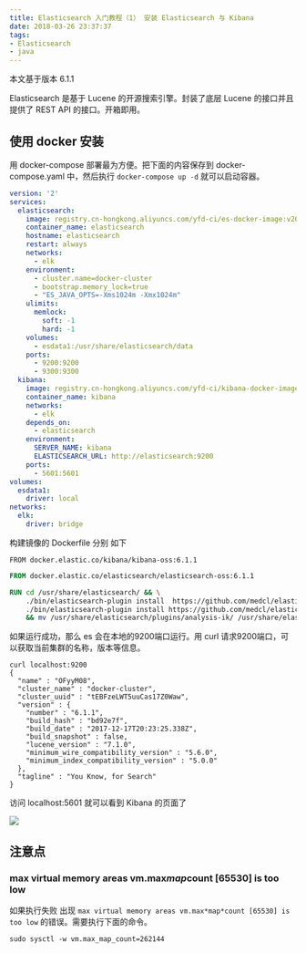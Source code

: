 ```yaml
---
title: Elasticsearch 入门教程（1） 安装 Elasticsearch 与 Kibana
date: 2018-03-26 23:37:37
tags:
- Elasticsearch
- java
---
```


本文基于版本 6.1.1

Elasticsearch 是基于 Lucene 的开源搜索引擎。封装了底层 Lucene 的接口并且提供了 REST API 的接口。开箱即用。

## 使用 docker 安装

用 docker-compose 部署最为方便。把下面的内容保存到 docker-compose.yaml 中，然后执行 `docker-compose up -d` 就可以启动容器。

```yaml
version: '2'
services:
  elasticsearch:
    image: registry.cn-hongkong.aliyuncs.com/yfd-ci/es-docker-image:v2018037
    container_name: elasticsearch
    hostname: elasticsearch
    restart: always
    networks:
      - elk
    environment:
      - cluster.name=docker-cluster
      - bootstrap.memory_lock=true
      - "ES_JAVA_OPTS=-Xms1024m -Xmx1024m"
    ulimits:
      memlock:
        soft: -1
        hard: -1
    volumes:
      - esdata1:/usr/share/elasticsearch/data
    ports:
      - 9200:9200
      - 9300:9300
  kibana:
    image: registry.cn-hongkong.aliyuncs.com/yfd-ci/kibana-docker-image:v20180327-2
    container_name: kibana
    networks:
      - elk
    depends_on:
      - elasticsearch
    environment:
      SERVER_NAME: kibana
      ELASTICSEARCH_URL: http://elasticsearch:9200
    ports:
      - 5601:5601
volumes:
  esdata1:
    driver: local
networks:
  elk:
    driver: bridge
```


构建镜像的 Dockerfile 分别 如下

```
FROM docker.elastic.co/kibana/kibana-oss:6.1.1
```

```dockerfile
FROM docker.elastic.co/elasticsearch/elasticsearch-oss:6.1.1

RUN cd /usr/share/elasticsearch/ && \
    ./bin/elasticsearch-plugin install  https://github.com/medcl/elasticsearch-analysis-pinyin/releases/download/v6.1.1/elasticsearch-analysis-pinyin-6.1.1.zip && \
    ./bin/elasticsearch-plugin install https://github.com/medcl/elasticsearch-analysis-ik/releases/download/v6.1.1/elasticsearch-analysis-ik-6.1.1.zip \
    && mv /usr/share/elasticsearch/plugins/analysis-ik/ /usr/share/elasticsearch/plugins/ik/
```

如果运行成功，那么 es 会在本地的9200端口运行。用 curl 请求9200端口，可以获取当前集群的名称，版本等信息。

```shell
curl localhost:9200
{
  "name" : "OFyyM08",
  "cluster_name" : "docker-cluster",
  "cluster_uuid" : "tEBFzeLWT5uuCas17Z0Waw",
  "version" : {
    "number" : "6.1.1",
    "build_hash" : "bd92e7f",
    "build_date" : "2017-12-17T20:23:25.338Z",
    "build_snapshot" : false,
    "lucene_version" : "7.1.0",
    "minimum_wire_compatibility_version" : "5.6.0",
    "minimum_index_compatibility_version" : "5.0.0"
  },
  "tagline" : "You Know, for Search"
}
```



访问 localhost:5601 就可以看到 Kibana 的页面了

![](https://ws3.sinaimg.cn/large/006tKfTcgy1fprfc2bautj31kw0zkn6j.jpg)





## 注意点

### max virtual memory areas vm.max*map*count [65530] is too low

如果执行失败 出现 `max virtual memory areas vm.max*map*count [65530] is too low` 的错误。需要执行下面的命令。

```shell
sudo sysctl -w vm.max_map_count=262144
```